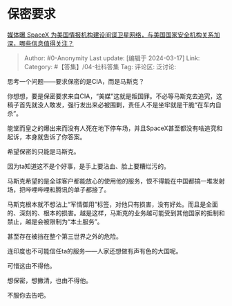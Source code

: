 # 保密要求
[媒体曝 SpaceX 为美国情报机构建设间谍卫星网络，与美国国家安全机构关系加深，哪些信息值得关注？](https://www.zhihu.com/question/648927781/answer/3433551609)

> Author: #0-Anonymity
> Last update: [编辑于 2024-03-17]
> Link:
> Category: #【答集】/04-社科答集 
> Tag: 
> 评论区:
> 泛讨论:

思考一个问题——要求保密的是CIA，而是马斯克？

你想想，要是保密要求来自CIA，“美媒”这就是叛国罪。不必等马斯克去追究，这稿子首先就没人敢发，强行发出来必被围剿，责任人不是坐牢就是干脆“在车内自杀”。

能堂而皇之的爆出来而没有人死在地下停车场，并且SpaceX甚至都没有啥追究和起诉，本身就告诉了你答案。

希望保密的只能是马斯克。

因为ta知道这不是个好事，是手上要沾血、脸上要糟烂污的。

马斯克希望的是全球客户都能放心的使用他的服务，恨不得能在中国都搞一堆发射场，把哔哩哔哩和腾讯的单子都接了。

马斯克根本就不想沾上“军情御用”标签，对他只有损害，没有好处。而且是全面的、深刻的、根本的损害。越是这样，马斯克的业务越可能受到其他国家的抵制和禁止，越是会被限制为“本土服务”。

甚至存在被挡在整个第三世界之外的危险。

连印度也不可能信任ta的服务——人家还想做有声有色的大国呢。

可惜这由不得他。

想保密，想撇清，也由不得他。

不服你去告吧。